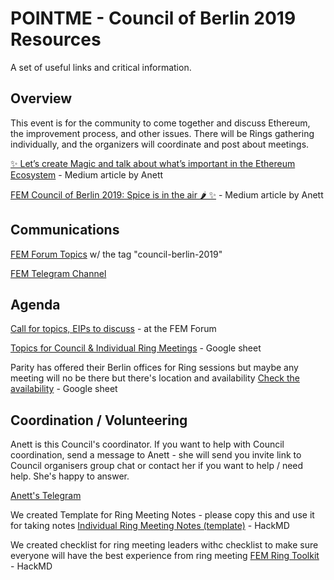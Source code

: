 # POINTME - Council of Berlin 2019 Resources

A set of useful links and critical information.

## Overview

This event is for the community to come together and discuss Ethereum, the improvement process, and other issues. There will be Rings gathering individually, and the organizers will coordinate and post about meetings.

[✨ Let’s create Magic and talk about what’s important in the Ethereum Ecosystem](https://medium.com/@AnettRolikova/lets-create-magic-and-talk-about-what-s-important-in-the-ethereum-ecosystem-45c94878fe3c) - Medium article by Anett

[FEM Council of Berlin 2019: Spice is in the air 🌶 ✨](https://medium.com/@AnettRolikova/fem-council-of-berlin-2019-spice-is-in-the-air-3b36bcc82039) - Medium article by Anett

## Communications

[FEM Forum Topics](https://ethereum-magicians.org/tags/council-berlin-2019) w/ the tag "council-berlin-2019"

[FEM Telegram Channel](https://t.me/ETHMagicians)


## Agenda

[Call for topics, EIPs to discuss](https://ethereum-magicians.org/t/magicians-berlin-council-2019-call-for-topics-and-eips-to-discuss/3425/3) - at the FEM Forum

[Topics for Council & Individual Ring Meetings](https://docs.google.com/spreadsheets/d/16pYOZSjzDhOO5BTb7a3u_pBmU0529OsZPlgRw2DLkI0/edit#gid=0) - Google sheet

Parity has offered their Berlin offices for Ring sessions but maybe any meeting will no be there but there's location and availability [Check the availability](https://docs.google.com/spreadsheets/d/1euyr7tOHtNLqK7fSoCkV3Oa4aS3iSww_DVdUUL54pRk/edit?usp=sharing) - Google sheet

## Coordination / Volunteering

Anett is this Council's coordinator. If you want to help with Council coordination, send a message to Anett - she will send you invite link to Council organisers group chat or contact her if you want to help / need help. She's happy to answer.

[Anett's Telegram](https://t.me/anettrolikova)

We created Template for Ring Meeting Notes - please copy this and use it for taking notes 
[Individual Ring Meeting Notes (template)](https://hackmd.io/@Bnkhqf0tSbi1lX2Xc-WXYQ/SkeWwcSGS) - HackMD 

We created checklist for ring meeting leaders withc checklist to make sure everyone will have the best experience from ring meeting 
[FEM Ring Toolkit](https://hackmd.io/@Bnkhqf0tSbi1lX2Xc-WXYQ/SkeWwcSGS) - HackMD




